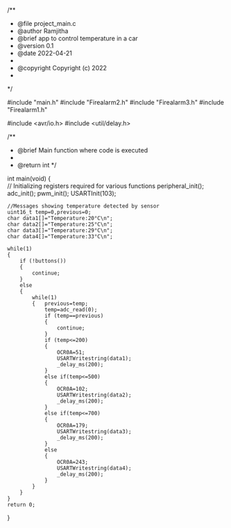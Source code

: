 
/**
 * @file project_main.c
 * @author Ramjitha
 * @brief app to control temperature in a car
 * @version 0.1
 * @date 2022-04-21
 * 
 * @copyright Copyright (c) 2022
 * 
 */

#include "main.h"
#include "Firealarm2.h"
#include "Firealarm3.h"
#include "Firealarm1.h"

#include <avr/io.h>
#include <util/delay.h>

/**
 * @brief Main function where code is executed
 * 
 * @return int 
 */

int main(void)
{	
	// Initializing registers required for various functions
    peripheral_init();
	adc_init();
    pwm_init();
    USARTInit(103);

	//Messages showing temperature detected by sensor
    uint16_t temp=0,previous=0;
    char data1[]="Temperature:20°C\n";
    char data2[]="Temperature:25°C\n";
    char data3[]="Temperature:29°C\n";
    char data4[]="Temperature:33°C\n";

    while(1)
    {
        if (!buttons())				
        {
            continue;
        }
        else
        {
            while(1)
            {   previous=temp;
                temp=adc_read(0);
                if (temp==previous)
                {
                    continue;
                }
                if (temp<=200)
                {
                    OCR0A=51;
                    USARTWritestring(data1);
                    _delay_ms(200);
                }
                else if(temp<=500)
                {
                    OCR0A=102;
                    USARTWritestring(data2);
                    _delay_ms(200);
                }
                else if(temp<=700)
                {
                    OCR0A=179;
                    USARTWritestring(data3);
                    _delay_ms(200);
                }
                else
                {
                    OCR0A=243;
                    USARTWritestring(data4);
                    _delay_ms(200);
                }
            }
        }
    }
    return 0;
}
